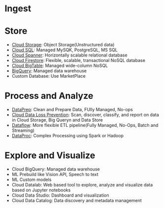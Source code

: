 # Ingest
# Store
- [Cloud Storage](cloud_storage.md): Object Storage(Unstructured data)
- [Cloud SQL](cloud_sql.md): Managed MySQK, PostgreSQL, MS SQL
- [Cloud Spanner](cloud_spanner.md): Horizontally scalable relational database
- [Cloud Firestore](firestore.md): Flexible, scalable, transactional NoSQL database
- [Cloud BigTable](big_table.md): Managed wide-column NoSQL
- [BigQuery](big_query.md): Managed data warehouse
- Custom Database: Use MarketPlace
# Process and Analyze
- [DataPrep](): Clean and Prepare Data, FUlly Managed, No-ops
- [Cloud Data Loss Prevention](): Scan, discover, classify, and report on data in Cloud Storage, Big Queryn and Data Store
- [Dataflow](): More flexible ETL pipeline(Fully Managed, No-Ops, Batch and Streaming)
- [DataProc](data_proc.md): Complex Processing using Spark or Hadoop
# Explore and Visualize
- Cloud BigQuery: Managed data warehouse
- ML Prebuild like Vision API, Speech to text
- ML Custom models
- Cloud Datalab: Web based tool to explore, analyze and visualize data based on Jupyter notebooks
- Cloud Data Studio: Dashboard and visualization
- Cloud Data Catalog: Data discovery and metadata management